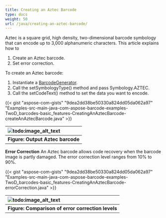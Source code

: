 ```yaml
---
title: Creating an Aztec Barcode
type: docs
weight: 50
url: /java/creating-an-aztec-barcode/
---
```


Aztec is a square grid, high density, two-dimensional barcode symbology that can encode up to 3,000 alphanumeric characters. 
This article explains how to

1. Create an Aztec barcode.
1. Set error correction.

To create an Aztec barcode:

1. Instantiate a [BarcodeGenerator](https://apireference.aspose.com/barcode/java/com.aspose.barcode.generation/BarcodeGenerator).
1. Call the setSymbologyType() method and pass Symbology.AZTEC.
1. Call the setCodeText() method to set the data you want to encode.

{{< gist "aspose-com-gists" "9dea2dd38be50330a824dd05da062a97" "Examples-src-main-java-com-aspose-barcode-examples-TwoD_barcodes-basic_features-CreatingAnAztecBarcode-createAnAztecBarcode.java" >}}

|![todo:image_alt_text](http://i.imgur.com/0PCmJzY.png)|
| :- |
|**Figure: Output Aztec barcode**|

**Error Correction**
An Aztec barcode allows code recovery when the barcode image is partly damaged. The error correction level ranges from 10% to 90%.

{{< gist "aspose-com-gists" "9dea2dd38be50330a824dd05da062a97" "Examples-src-main-java-com-aspose-barcode-examples-TwoD_barcodes-basic_features-CreatingAnAztecBarcode-errorCorrection.java" >}}

|![todo:image_alt_text](http://i.imgur.com/DmUG1B4.png)|
| :- |
|**Figure: Comparison of error correction levels**|

